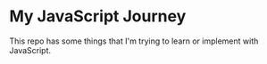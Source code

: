 # My JavaScript Journey

This repo has some things that I'm trying to learn or implement with JavaScript.